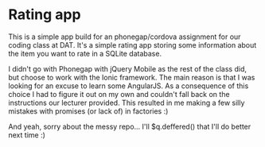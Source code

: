 # Rating app

This is a simple app build for an phonegap/cordova assignment for our coding class at DAT. It's a simple rating app storing some information about the item you want to rate in a SQLite database.

I didn't go with Phonegap with jQuery Mobile as the rest of the class did, but choose to work with the Ionic framework. The main reason is that I was looking for an excuse to learn some AngularJS. As a consequence of this choice I had to figure it out on my own and couldn't fall back on the instructions our lecturer provided. This resulted in me making a few silly mistakes with promises (or lack of) in factories :)

And yeah, sorry about the messy repo... I'll $q.deffered() that I'll do better next time :)